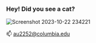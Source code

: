 ### Hey! Did you see a cat?

<!--
**LuckyWhisperer/LuckyWhisperer** is a ✨ _special_ ✨ repository because its `README.md` (this file) appears on your GitHub profile.

Here are some ideas to get you started:

🔭 I’m currently working on ...
🌱 I’m currently learning ...

-->

![Screenshot 2023-10-22 234221](https://github.com/LuckyWhisperer/LuckyWhisperer/assets/90731753/7d5fa338-92d9-4094-ba36-f2318cc0f6e3)



📫 au2252@columbia.edu
